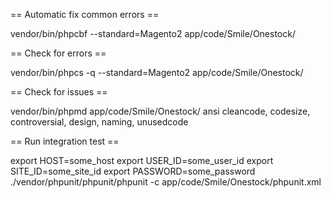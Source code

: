 == Automatic fix common errors == 

vendor/bin/phpcbf --standard=Magento2 app/code/Smile/Onestock/

== Check for errors ==

vendor/bin/phpcs -q --standard=Magento2 app/code/Smile/Onestock/

== Check for issues ==

vendor/bin/phpmd  app/code/Smile/Onestock/ ansi cleancode, codesize, controversial, design, naming, unusedcode

== Run integration test ==

export HOST=some_host
export USER_ID=some_user_id
export SITE_ID=some_site_id
export PASSWORD=some_password
./vendor/phpunit/phpunit/phpunit -c app/code/Smile/Onestock/phpunit.xml
